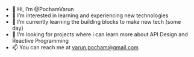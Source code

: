 - 👋 Hi, I’m @PochamVarun
- 👀 I’m interested in learning and experiencing new technologies
- 🌱 I’m currently learning the building blocks to make new tech (some day)
- 💞️ I’m looking for projects where i can learn more about API Design and Reactive Programming
- 📫 You can reach me at varun.pocham@gmail.com

<!---
PochamVarun/PochamVarun is a ✨ special ✨ repository because its `README.md` (this file) appears on your GitHub profile.
You can click the Preview link to take a look at your changes.
--->
